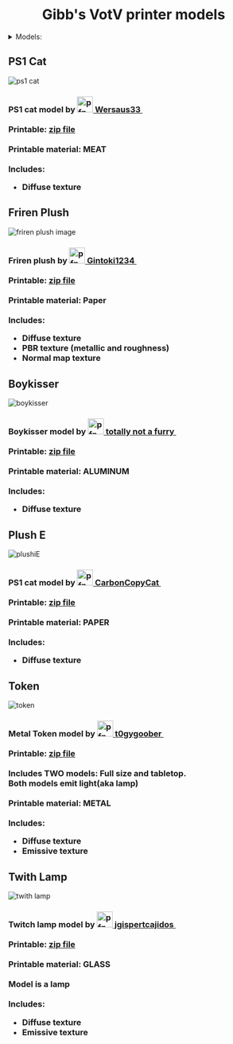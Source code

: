 <h1><center>Gibb's VotV printer models</center></h1>
<details><summary>Models:</summary>
<ul>
<li><a href="https://github.com/GibberishDev/votv-model-ports?tab=readme-ov-file#ps1-cat">PS1 Cat</a></li>
<li><a href="https://github.com/GibberishDev/votv-model-ports?tab=readme-ov-file#friren-plush">Friren Plush</a></li>
<li><a href="https://github.com/GibberishDev/votv-model-ports?tab=readme-ov-file#boykisser">Boykisser</a></li>
<li><a href="https://github.com/GibberishDev/votv-model-ports?tab=readme-ov-file#plush-e">PlushiE</a></li>
<li><a href="https://github.com/GibberishDev/votv-model-ports?tab=readme-ov-file#token">Token</a></li>
<li><a href="https://github.com/GibberishDev/votv-model-ports?tab=readme-ov-file#twith-lamp">Twith Lamp</a></li>
</ul>
</details>

<h2>PS1 Cat</h2>
<img src="previews/ps1cat.png" alt="ps1 cat"></img>
<br>
<h3>
PS1 cat model by <a href="https://sketchfab.com/wersaus33"><img src="https://media.sketchfab.com/avatars/9ab5f3a11c594821b6b96b96f266a453/2627c92ae0b643efa4c7da02eeaf8b69.jpeg" alt="pfp" height="32"> Wersaus33 <img src="previews/sketchfab-logo.png" height="16"></img></a><br><br>
Printable: <a href="https://github.com/GibberishDev/votv-model-ports/blob/main/Cat%20PS1.zip">zip file</a><br><br>
Printable material: MEAT<br><br>
Includes:
<ul>
<li>Diffuse texture</li>
</ul>
</h3>

<h2>Friren Plush</h2>
<img src="previews/frirenplush.png" alt="friren plush image"></img>
<br>
<h3>
Friren plush by <a href="https://sketchfab.com/Gintoki1234"><img src="https://media.sketchfab.com/avatars/d78dfeeaadea451787ac3c9270f62637/e8827fbc69264d4ebf4dc0422a178596.png" alt="pfp" height="32"> Gintoki1234 <img src="previews/sketchfab-logo.png" height="16"></img></a><br><br>
Printable: <a href="https://github.com/GibberishDev/votv-model-ports/blob/main/Friren%20Plush.zip">zip file</a><br><br>
Printable material: Paper<br><br>
Includes:
<ul>
<li>Diffuse texture</li>
<li>PBR texture (metallic and roughness)</li>
<li>Normal map texture</li>
</ul>
</h3>

<h2>Boykisser</h2>
<img src="previews/boykisser.png" alt="boykisser"></img>
<br>
<h3>
Boykisser model by <a href="https://sketchfab.com/emocatorwhatever"><img src="https://media.sketchfab.com/avatars/4c00872789e54b699c05ca1e67cfb463/828cd6c4918d49e39ca372d366080c11.png" alt="pfp" height="32"> totally not a furry <img src="previews/sketchfab-logo.png" height="16"></img></a><br><br>
Printable: <a href="https://github.com/GibberishDev/votv-model-ports/blob/main/boykisser.zip">zip file</a><br><br>
Printable material: ALUMINUM<br><br>
Includes:
<ul>
<li>Diffuse texture</li>
</ul>
</h3>

<h2>Plush E</h2>
<img src="previews/plushiE.png" alt="plushiE"></img>
<br>
<h3>
PS1 cat model by <a href="https://sketchfab.com/carboncopycat"><img src="https://media.sketchfab.com/avatars/3cbc5ad6213b401c8e0da35a2d5448e6/0f4953937081462c95a8e68b4560db85.png" alt="pfp" height="32"> CarbonCopyCat <img src="previews/sketchfab-logo.png" height="16"></img></a><br><br>
Printable: <a href="https://github.com/GibberishDev/votv-model-ports/blob/main/plushiE.zip">zip file</a><br><br>
Printable material: PAPER<br><br>
Includes:
<ul>
<li>Diffuse texture</li>
</ul>
</h3>

<h2>Token</h2>
<img src="previews/token.png" alt="token"></img>
<br>
<h3>
Metal Token model by <a href="https://sketchfab.com/t0gygoober"><img src="https://media.sketchfab.com/avatars/f6515460cc1b4cb1886a0823af0b50c4/6b6772f2fbdd4e45b2f51de9b53518e7.jpeg" alt="pfp" height="32"> t0gygoober <img src="previews/sketchfab-logo.png" height="16"></img></a><br><br>
Printable: <a href="https://github.com/GibberishDev/votv-model-ports/blob/main/MetalToken.zip">zip file</a><br><br>
Includes TWO models: Full size and tabletop.<br>Both models emit light(aka lamp)<br><br>
Printable material: METAL<br><br>
Includes:
<ul>
<li>Diffuse texture</li>
<li>Emissive texture</li>
</ul>
</h3>

<h2>Twith Lamp</h2>
<img src="previews/twith.png" alt="twith lamp"></img>
<br>
<h3>
Twitch lamp model by <a href="https://sketchfab.com/jgispertcajidos"><img src="https://media.sketchfab.com/avatars/f3ab258cc83445be833b98f921d8ab3c/c6dec46c8b47416eb631b8885a6a0d45.jpeg" alt="pfp" height="32"> jgispertcajidos <img src="previews/sketchfab-logo.png" height="16"></img></a><br><br>
Printable: <a href="https://github.com/GibberishDev/votv-model-ports/blob/main/Twith%20Lamp.zip">zip file</a><br><br>
Printable material: GLASS<br><br>
Model is a lamp<br><br>
Includes:
<ul>
<li>Diffuse texture</li>
<li>Emissive texture</li>
</ul>
</h3>
